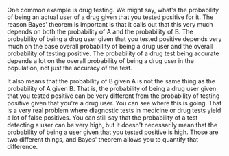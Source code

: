 One common example is drug testing. We might say, what's the probability of being an actual user of a drug given that you tested positive for it. The reason Bayes' theorem is important is that it calls out that this very much depends on both the probability of A and the probability of B. The probability of being a drug user given that you tested positive depends very much on the base overall probability of being a drug user and the overall probability of testing positive. The probability of a drug test being accurate depends a lot on the overall probability of being a drug user in the population, not just the accuracy of the test.

It also means that the probability of B given A is not the same thing as the probability of A given B. That is, the probability of being a drug user given that you tested positive can be very different from the probability of testing positive given that you're a drug user. You can see where this is going. That is a very real problem where diagnostic tests in medicine or drug tests yield a lot of false positives. You can still say that the probability of a test detecting a user can be very high, but it doesn't necessarily mean that the probability of being a user given that you tested positive is high. Those are two different things, and Bayes' theorem allows you to quantify that difference.